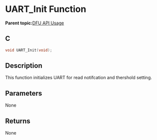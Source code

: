 # UART\_Init Function

**Parent topic:**[DFU API Usage](GUID-601EC36F-434F-4CEE-BF96-232B23F39458.md)

## C

```c
void UART_Init(void);
```

## Description

This function initializes UART for read notifcation and thershold setting.

## Parameters

None

## Returns

None

